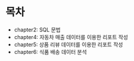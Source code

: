 # 목차

- chapter2: SQL 문법
- chapter4: 자동차 매출 데이터를 이용한 리포트 작성
- chapter5: 상품 리뷰 데이터를 이용한 리포트 작성
- chapter6: 식품 배송 데이터 분석